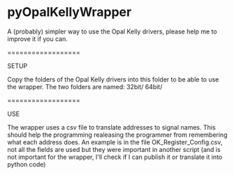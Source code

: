 pyOpalKellyWrapper
==================

A (probably) simpler way to use the Opal Kelly drivers, please help me to improve it if you can.

==================

SETUP

Copy the folders of the Opal Kelly drivers into this folder to be able to use the wrapper.
The two folders are named:
32bit/
64bit/

==================

USE

The wrapper uses a csv file to translate addresses to signal names.
This should help the programming realeasing the programmer from remembering what each
address does.
An example is in the file OK_Register_Config.csv, not all the fields are used but they were
important in another script (and is not important for the wrapper, I'll check if I can publish it or
translate it into python code)

